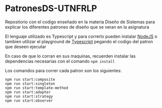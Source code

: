# PatronesDS-UTNFRLP

Repositorio con el codigo enseñado en la materia Diseño de Sistemas para explicar los diferentes patrones de diseño que se veran en la asignatura

El lenguaje utilizado es Typescript y para correrlo pueden instalar [NodeJS](https://nodejs.org/es) o tambien utilizar el playground de [Typescript](https://www.typescriptlang.org/play) pegando el codigo del patron que deseen ejecutar

En caso de que lo corran en sus maquinas, recuerden instalar las dependencias necesarias con el comando ``npm install``

Los comandos para correr cada patron son los siguientes:
```
npm run start:composite
npm run start:singleton
npm run start:template-method
npm run start:adapter
npm run start:strategy
npm run start:observer
```
